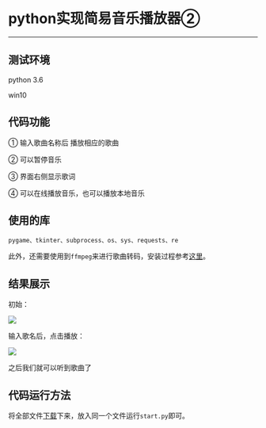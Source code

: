 ﻿# python实现简易音乐播放器②

---

## 测试环境

python 3.6

win10

## 代码功能

① 输入歌曲名称后 播放相应的歌曲

② 可以暂停音乐

③ 界面右侧显示歌词

④ 可以在线播放音乐，也可以播放本地音乐

## 使用的库

`pygame、tkinter、subprocess、os、sys、requests、re`

此外，还需要使用到`ffmpeg`来进行歌曲转码，安装过程参考[这里](https://zh.wikihow.com/%E5%9C%A8Windows%E4%B8%8A%E5%AE%89%E8%A3%85FFmpeg%E7%A8%8B%E5%BA%8F)。

## 结果展示

初始：

![](http://119.29.89.242/image/python_music2_1.PNG)


输入歌名后，点击播放：

![](http://119.29.89.242/image/python_music2_2.PNG)


之后我们就可以听到歌曲了

## 代码运行方法

将全部文件[下载](https://github.com/lhx1228/MusicPlayer)下来，放入同一个文件运行`start.py`即可。



